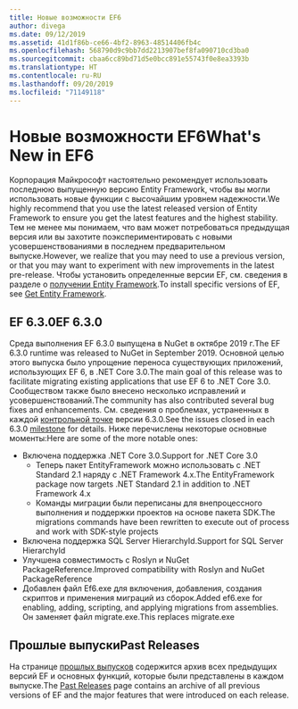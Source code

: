 ```yaml
---
title: Новые возможности EF6
author: divega
ms.date: 09/12/2019
ms.assetid: 41d1f86b-ce66-4bf2-8963-48514406fb4c
ms.openlocfilehash: 568790d9c9bb7dd2213907bef8fa090710cd3ba0
ms.sourcegitcommit: cbaa6cc89bd71d5e0bcc891e55743f0e8ea3393b
ms.translationtype: HT
ms.contentlocale: ru-RU
ms.lasthandoff: 09/20/2019
ms.locfileid: "71149118"
---
```

# <a name="whats-new-in-ef6"></a><span data-ttu-id="72f20-102">Новые возможности EF6</span><span class="sxs-lookup"><span data-stu-id="72f20-102">What's New in EF6</span></span>

<span data-ttu-id="72f20-103">Корпорация Майкрософт настоятельно рекомендует использовать последнюю выпущенную версию Entity Framework, чтобы вы могли использовать новые функции с высочайшим уровнем надежности.</span><span class="sxs-lookup"><span data-stu-id="72f20-103">We highly recommend that you use the latest released version of Entity Framework to ensure you get the latest features and the highest stability.</span></span>
<span data-ttu-id="72f20-104">Тем не менее мы понимаем, что вам может потребоваться предыдущая версия или вы захотите поэкспериментировать с новыми усовершенствованиями в последнем предварительном выпуске.</span><span class="sxs-lookup"><span data-stu-id="72f20-104">However, we realize that you may need to use a previous version, or that you may want to experiment with new improvements in the latest pre-release.</span></span>
<span data-ttu-id="72f20-105">Чтобы установить определенные версии EF, см. сведения в разделе о [получении Entity Framework](~/ef6/fundamentals/install.md).</span><span class="sxs-lookup"><span data-stu-id="72f20-105">To install specific versions of EF, see [Get Entity Framework](~/ef6/fundamentals/install.md).</span></span>

## <a name="ef-630"></a><span data-ttu-id="72f20-106">EF 6.3.0</span><span class="sxs-lookup"><span data-stu-id="72f20-106">EF 6.3.0</span></span>

<span data-ttu-id="72f20-107">Среда выполнения EF 6.3.0 выпущена в NuGet в октябре 2019 г.</span><span class="sxs-lookup"><span data-stu-id="72f20-107">The EF 6.3.0 runtime was released to NuGet in September 2019.</span></span> <span data-ttu-id="72f20-108">Основной целью этого выпуска было упрощение переноса существующих приложений, использующих EF 6, в .NET Core 3.0.</span><span class="sxs-lookup"><span data-stu-id="72f20-108">The main goal of this release was to facilitate migrating existing applications that use EF 6 to .NET Core 3.0.</span></span> <span data-ttu-id="72f20-109">Сообществом также было внесено несколько исправлений и усовершенствований.</span><span class="sxs-lookup"><span data-stu-id="72f20-109">The community has also contributed several bug fixes and enhancements.</span></span> <span data-ttu-id="72f20-110">См. сведения о проблемах, устраненных в каждой [контрольной точке](https://github.com/aspnet/EntityFramework6/milestones?state=closed) версии 6.3.0.</span><span class="sxs-lookup"><span data-stu-id="72f20-110">See the issues closed in each 6.3.0 [milestone](https://github.com/aspnet/EntityFramework6/milestones?state=closed) for details.</span></span> <span data-ttu-id="72f20-111">Ниже перечислены некоторые основные моменты:</span><span class="sxs-lookup"><span data-stu-id="72f20-111">Here are some of the more notable ones:</span></span>

- <span data-ttu-id="72f20-112">Включена поддержка .NET Core 3.0.</span><span class="sxs-lookup"><span data-stu-id="72f20-112">Support for .NET Core 3.0</span></span>
  - <span data-ttu-id="72f20-113">Теперь пакет EntityFramework можно использовать с .NET Standard 2.1 наряду с .NET Framework 4.x.</span><span class="sxs-lookup"><span data-stu-id="72f20-113">The EntityFramework package now targets .NET Standard 2.1 in addition to .NET Framework 4.x</span></span>
  - <span data-ttu-id="72f20-114">Команды миграции были переписаны для внепроцессного выполнения и поддержки проектов на основе пакета SDK.</span><span class="sxs-lookup"><span data-stu-id="72f20-114">The migrations commands have been rewritten to execute out of process and work with SDK-style projects</span></span>
- <span data-ttu-id="72f20-115">Включена поддержка SQL Server HierarchyId.</span><span class="sxs-lookup"><span data-stu-id="72f20-115">Support for SQL Server HierarchyId</span></span>
- <span data-ttu-id="72f20-116">Улучшена совместимость с Roslyn и NuGet PackageReference.</span><span class="sxs-lookup"><span data-stu-id="72f20-116">Improved compatibility with Roslyn and NuGet PackageReference</span></span>
- <span data-ttu-id="72f20-117">Добавлен файл Ef6.exe для включения, добавления, создания скриптов и применения миграций из сборок.</span><span class="sxs-lookup"><span data-stu-id="72f20-117">Added ef6.exe for enabling, adding, scripting, and applying migrations from assemblies.</span></span> <span data-ttu-id="72f20-118">Он заменяет файл migrate.exe.</span><span class="sxs-lookup"><span data-stu-id="72f20-118">This replaces migrate.exe</span></span>

## <a name="past-releases"></a><span data-ttu-id="72f20-119">Прошлые выпуски</span><span class="sxs-lookup"><span data-stu-id="72f20-119">Past Releases</span></span>

<span data-ttu-id="72f20-120">На странице [прошлых выпусков](past-releases.md) содержится архив всех предыдущих версий EF и основных функций, которые были представлены в каждом выпуске.</span><span class="sxs-lookup"><span data-stu-id="72f20-120">The [Past Releases](past-releases.md) page contains an archive of all previous versions of EF and the major features that were introduced on each release.</span></span>
